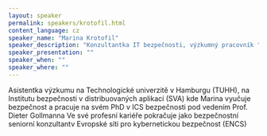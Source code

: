 ```yaml
---
layout: speaker
permalink: speakers/krotofil.html
content_language: cz
speaker_name: "Marina Krotofil"
speaker_description: "Konzultantka IT bezpečnosti, výzkumný pracovník "
speaker_presentation: ""
speaker_when: ""
speaker_where: ""
---
```

Asistentka výzkumu na Technologické univerzitě v Hamburgu (TUHH), na Institutu bezpečnosti v distribuovaných aplikací (SVA) kde Marina vyučuje bezpečnost a pracuje na svém PhD v ICS bezpečnosti pod vedením Prof. Dieter Gollmanna
Ve své profesní kariéře pokračuje jako bezpečnostní seniorní konzultantv Evropské síti pro kybernetickou bezpečnost (ENCS) 

